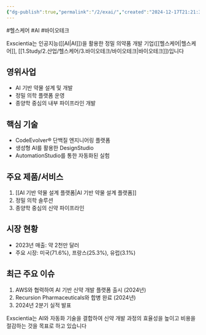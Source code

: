 ```yaml
---
{"dg-publish":true,"permalink":"/2/exai/","created":"2024-12-17T21:21:35.624+09:00","updated":"2025-07-29T21:37:04.641+09:00"}
---
```


#헬스케어 #AI #바이오테크

Exscientia는 인공지능([[AI\|AI]])을 활용한 정밀 의약품 개발 기업([[헬스케어\|헬스케어]], [[1.Study/2.산업/헬스케어/3.바이오테크/바이오테크\|바이오테크]])입니다
## 영위사업

- AI 기반 약물 설계 및 개발
- 정밀 의학 플랫폼 운영
- 종양학 중심의 내부 파이프라인 개발

## 핵심 기술

- CodeEvolver® 단백질 엔지니어링 플랫폼
- 생성형 AI를 활용한 DesignStudio
- AutomationStudio를 통한 자동화된 실험

## 주요 제품/서비스

1. [[AI 기반 약물 설계 플랫폼\|AI 기반 약물 설계 플랫폼]]
2. 정밀 의학 솔루션
3. 종양학 중심의 신약 파이프라인

## 시장 현황

- 2023년 매출: 약 2천만 달러
- 주요 시장: 미국(71.6%), 프랑스(25.3%), 유럽(3.1%)

## 최근 주요 이슈

1. AWS와 협력하여 AI 기반 신약 개발 플랫폼 출시 (2024년)
2. Recursion Pharmaceuticals와 합병 완료 (2024년)
3. 2024년 2분기 실적 발표

Exscientia는 AI와 자동화 기술을 결합하여 신약 개발 과정의 효율성을 높이고 비용을 절감하는 것을 목표로 하고 있습니다